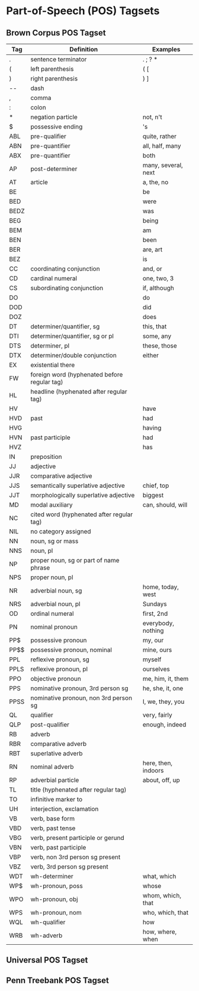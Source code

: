 # Part-of-Speech (POS) Tagsets

## Brown Corpus POS Tagset

| Tag | Definition | Examples |
| --- | --- | --- |
| . | sentence terminator | . ; ? * |
| ( | left parenthesis | ( [ |
| ) | right parenthesis | ) ] |
| -- | dash | |
| , | comma | |
| : | colon | |
| * | negation particle | not, n't |
| $ | possessive ending | 's |
| ABL | pre-qualifier | quite, rather |
| ABN | pre-quantifier | all, half, many |
| ABX | pre-quantifier | both |
| AP | post-determiner | many, several, next |
| AT | article | a, the, no |
| BE | | be |
| BED | | were |
| BEDZ | | was |
| BEG | | being |
| BEM | | am |
| BEN | | been |
| BER | | are, art |
| BEZ | | is |
| CC | coordinating conjunction | and, or |
| CD | cardinal numeral | one, two, 3 |
| CS | subordinating conjunction | if, although |
| DO | | do |
| DOD | | did |
| DOZ | | does |
| DT | determiner/quantifier, sg | this, that |
| DTI | determiner/quantifier, sg or pl | some, any |
| DTS | determiner, pl | these, those |
| DTX | determiner/double conjunction | either |
| EX | existential there | |
| FW | foreign word (hyphenated before regular tag) | |
| HL | headline (hyphenated after regular tag) | |
| HV | | have |
| HVD | past | had |
| HVG | | having |
| HVN | past participle | had |
| HVZ | | has |
| IN | preposition | |
| JJ | adjective | |
| JJR | comparative adjective | |
| JJS | semantically superlative adjective | chief, top |
| JJT | morphologically superlative adjective | biggest |
| MD | modal auxiliary | can, should, will |
| NC | cited word (hyphenated after regular tag) | |
| NIL | no category assigned | |
| NN | noun, sg or mass | |
| NNS | noun, pl | |
| NP | proper noun, sg or part of name phrase | |
| NPS | proper noun, pl | |
| NR | adverbial noun, sg | home, today, west |
| NRS | adverbial noun, pl | Sundays |
| OD | ordinal numeral | first, 2nd |
| PN | nominal pronoun | everybody, nothing |
| PP$ | possessive pronoun | my, our |
| PP$$ | possessive pronoun, nominal | mine, ours |
| PPL | reflexive pronoun, sg | myself |
| PPLS | reflexive pronoun, pl | ourselves |
| PPO | objective pronoun | me, him, it, them |
| PPS | nominative pronoun, 3rd person sg | he, she, it, one |
| PPSS | nominative pronoun, non 3rd person sg | I, we, they, you |
| QL | qualifier | very, fairly |
| QLP | post-qualifier | enough, indeed |
| RB | adverb | |
| RBR | comparative adverb | |
| RBT | superlative adverb | |
| RN | nominal adverb | here, then, indoors |
| RP | adverbial particle | about, off, up |
| TL | title (hyphenated after regular tag) | |
| TO | infinitive marker to | |
| UH | interjection, exclamation | |
| VB | verb, base form | |
| VBD | verb, past tense | |
| VBG | verb, present participle or gerund | |
| VBN | verb, past participle | |
| VBP | verb, non 3rd person sg present | |
| VBZ | verb, 3rd person sg present | |
| WDT | wh-determiner | what, which |
| WP$ | wh-pronoun, poss | whose |
| WPO | wh-pronoun, obj | whom, which, that |
| WPS | wh-pronoun, nom | who, which, that |
| WQL | wh-qualifier | how |
| WRB | wh-adverb | how, where, when |

## Universal POS Tagset

## Penn Treebank POS Tagset
